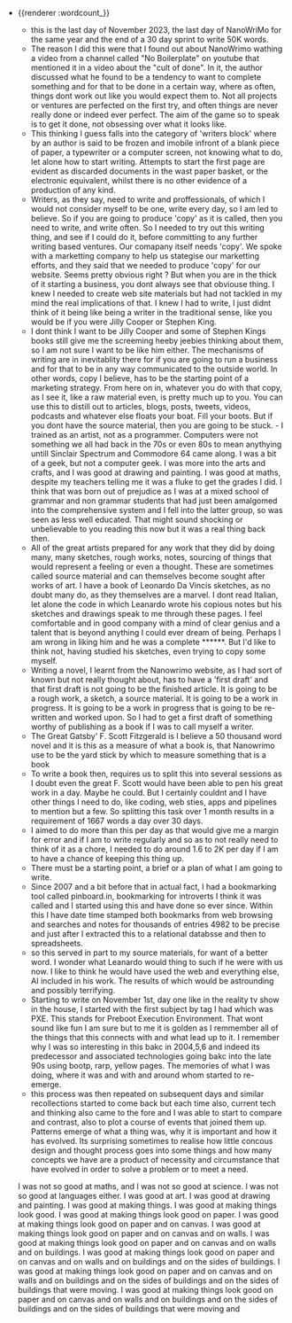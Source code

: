 - {{renderer :wordcount_}}
	- this is the last day of November 2023, the last day of NanoWriMo for the same year and the end of a 30 day sprint to write 50K words. 
	- The reason I did this were that I found out about NanoWrimo wathing a video from a channel called "No Boilerplate" on youtube that mentioned it in a video about the "cult of done". In it, the author discussed what he found to be a tendency to want to complete something and for that to be done in a certain way, where as often, things dont work out like you would expect them to. Not all projects or ventures are perfected on the first try, and often things are never really done or indeed ever perfect. The aim of the game so to speak is to get it done, not obsessing over what it looks like. 
	- This thinking I guess falls into the category of 'writers block' where by an author is said to be frozen and imobile infront of a blank piece of paper, a typewriter or a computer screen, not knowing what to do, let alone how to start writing. Attempts to start the first page are evident as discarded documents in the wast paper basket, or the electronic equivalent, whilst there is no other evidence of a production of any kind.
	- Writers, as they say, need to write and proffessionals, of which I would not consider myself to be one, write every day, so I am led to believe. So if you are going to produce 'copy' as it is called, then you need to write, and write often. So I needed to try out this writing thing, and see if I could do it, before committing to any further writing based ventures. Our comapany itself needs 'copy'. We spoke with a marketting company to help us stategise our marketting efforts, and they said that we needed to produce 'copy' for our website. Seems pretty obvious right ? But when you are in the thick of it starting a business, you dont always see that obviouse thing. I knew I needed to create web site materials but had not tackled in my mind the real implications of that. I knew I had to write, I just didnt think of it being like being a writer in the traditional sense, like you would be if you were Jilly Cooper or Stephen King.
	- I dont think I want to be Jilly Cooper and some of Stephen Kings books still give me the screeming heeby jeebies thinking about them, so I am not sure I want to be like him either. The mechanisms of writing are in inevitablity there for if you are going to run a business and for that to be in any way communicated to the outside world. In other words, copy I believe, has to be the starting point of a marketing strategy. From here on in, whatever you do with that copy, as I see it, like a raw material even, is pretty much up to you. You can use this to distill out to articles, blogs, posts, tweets, videos, podcasts and whatever else floats your boat. Fill your boots. But if you dont have the source material, then you are going to be stuck. - I trained as an artist, not as a programmer. Computers were not something we all had back in the 70s or even 80s to mean anythying untill Sinclair Spectrum and Commodore 64 came along. I was a bit of a geek, but not a computer geek. I was more into the arts and crafts, and I was good at drawing and painting. I was good at maths, despite my teachers telling me it was a fluke to get the grades I did. I think that was born out of prejudice as I was at a mixed school of grammar and non grammar students that had just been amalgomed into the comprehensive system and I fell into the latter group, so was seen as less well educated. That might sound shocking or unbelievable to you reading this now but it was a real thing back then. 
	- All of the great artists prepared for any work that they did by doing many, many sketches, rough works, notes, sourcing of things that would represent a feeling or even a thought. These are sometimes called source material and can themselves become sought after works of art. I have a book of Leonardo Da Vincis sketches, as no doubt many do, as they themselves are a marvel. I dont read Italian, let alone the code in which Leanardo wrote his copious notes but his sketches and drawings speak to me through these pages. I feel comfortable and in good company with a mind of clear genius and a talent that is beyond anything I could ever dream of being. Perhaps I am wrong in liking him and he was a complete ******. But I'd like to think not, having studied his sketches, even trying to copy some myself. 
	- Writing a novel, I learnt from the Nanowrimo website, as I had sort of known but not really thought about, has to have a 'first draft' and that first draft is not going to be the finished article. It is going to be a rough work, a sketch, a source material. It is going to be a work in progress. It is going to be a work in progress that is going to be re-written and worked upon. So I had to get a first draft of something worthy of publishing as a book if I was to call myself a writer.
	- The Great Gatsby' F. Scott Fitzgerald is I believe a 50 thousand word novel and it is this as a measure of what a book is, that Nanowrimo use to be the yard stick by which to measure something that is a book
	- To write a book then, requires us to split this into several sessions as I doubt even the great F. Scott would have been able to pen his great work in a day. Maybe he could. But I certainly couldnt and I have other things I need to do, like coding, web sties, apps and pipelines to mention but a few. So splitting this task over 1 month results in a requirement of 1667 words a day over 30 days. 
	- I aimed to do more than this per day as that would give me a margin for error and if I am to write regularly and so as to not really need to think of it as a chore, I needed to do around 1.6 to 2K per day if I am to have a chance of keeping this thing up.
	- There must be a starting point, a brief or a plan of what I am going to write. 
	- Since 2007 and a bit before that in actual fact, I had a bookmarking tool called pinboard.in, bookmarking for introverts I think it was called and I started using this and have done so ever since. Within this I have date time stamped both bookmarks from web browsing and searches and notes for thousands of entries 4982 to be precise and just after I extracted this to a relational databsse and then to spreadsheets. 
	- so this served in part to my source materials, for want of a better word. I wonder what Leanardo would thing to such if he were with us now. I like to think he would have used the web and everything else, AI included in his work. The results of which would be astrounding and possibly terrifying.
	- Starting to write on November 1st, day one like in the reality tv show in the house, I started with the first subject by tag I had which was PXE. This stands for Preboot Execution Environment. That wont sound like fun I am sure but to me it is golden as I remmember all of the things that this connects with and what lead up to it. I remember why I was so interesting in this bakc in 2004,5,6 and indeed its predecessor and associated technologies going bakc into the late 90s using bootp, rarp, yellow pages. The memories of what I was doing, where it was and with and around whom started to re-emerge.
	- this process was then repeated on subsequent days and similar recollections started to come back but each time also, current tech and thinking also came to the fore and I was able to start to compare and contrast, also to plot a course of events that joined them up. Patterns emerge of what a thing was, why it is important and how it has evolved. Its surprising sometimes to realise how little concous design and thought process goes into some things and how many concepts we have are a product of necessity and circumstance that have evolved in order to solve a problem or to meet a need.


	
	
	
	I was not so good at maths, and I was not so good at science. I was not so good at languages either. I was good at art. I was good at drawing and painting. I was good at making things. I was good at making things look good. I was good at making things look good on paper. I was good at making things look good on paper and on canvas. I was good at making things look good on paper and on canvas and on walls. I was good at making things look good on paper and on canvas and on walls and on buildings. I was good at making things look good on paper and on canvas and on walls and on buildings and on the sides of buildings. I was good at making things look good on paper and on canvas and on walls and on buildings and on the sides of buildings and on the sides of buildings that were moving. I was good at making things look good on paper and on canvas and on walls and on buildings and on the sides of buildings and on the sides of buildings that were moving and